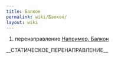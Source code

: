 ```yaml
---
title: Балкон
permalink: wiki/Балкон/
layout: wiki
---
```


1.  перенаправление [Например, Балкон](Например,_Балкон "wikilink")

\_\_СТАТИЧЕСКОЕ_ПЕРЕНАПРАВЛЕНИЕ\_\_
